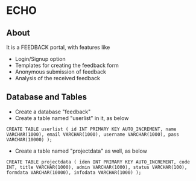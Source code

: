 # ECHO
## About
It is a FEEDBACK portal, with features like
  * Login/Signup option
  * Templates for creating the feedback form
  * Anonymous submission of feedback
  * Analysis of the received feedback
## Database and Tables
* Create a database "feedback"
* Create a table named "userlist" in it, as below

`CREATE TABLE userlist ( id INT PRIMARY KEY AUTO_INCREMENT, name VARCHAR(1000), email VARCHAR(1000), username VARCHAR(1000), pass VARCHAR(10000) );  `
* Create a table named "projectdata" as well, as below

`CREATE TABLE projectdata ( iden INT PRIMARY KEY AUTO_INCREMENT, code INT, title VARCHAR(1000), admin VARCHAR(1000), status VARCHAR(100), formdata VARCHAR(10000), infodata VARCHAR(1000) );  `
